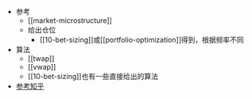 - 参考
  - [[market-microstructure]]
  - 给出仓位
    - [[10-bet-sizing]]或[[portfolio-optimization]]得到，根据频率不同
- 算法
  - [[twap]]
  - [[vwap]]
  - [[10-bet-sizing]]也有一些直接给出的算法
- [参考知乎](https://zhuanlan.zhihu.com/p/54932657)